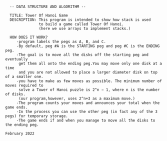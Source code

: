       -- DATA STRUCTURE AND ALGORITHM --

      TITLE: Tower Of Hanoi Game
      DESCRIPTION: This program is intended to show how stack is used
                   to build a game called Tower Of Hanoi.
                   (here we use arrays to implement stacks.)

      HOW DOES IT WORK?
         -program labels the pegs as A, B, and C.
         -By default, peg #A is the STARTING peg and peg #C is the ENDING peg.
         -The goal is to move all the disks off the starting peg and eventually
          get them all onto the ending peg.You may move only one disk at a time
          and you are not allowed to place a larger diameter disk on top of a smaller one.
         -you have to make as few moves as possible. The minimum number of moves required to
          solve a Tower of Hanoi puzzle is 2^n − 1, where n is the number of disks.
          (our program,however, uses 2^n+3 as a maximum move.)
         -The program counts your moves and announces your total when the game ends.
         -In the process you can use the other peg (in fact any of the 3 pegs) for temporary storage.
         -The game ends if and when you manage to move all the disks to the ending peg.

    February 2022
